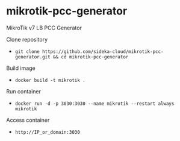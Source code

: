 # mikrotik-pcc-generator
MikroTik v7 LB PCC Generator

Clone repository

- `git clone https://github.com/sideka-cloud/mikrotik-pcc-generator.git && cd mikrotik-pcc-generator`

Build image

- `docker build -t mikrotik .`

Run container

- `docker run -d -p 3030:3030 --name mikrotik --restart always mikrotik`

Access container 

- `http://IP_or_domain:3030`
